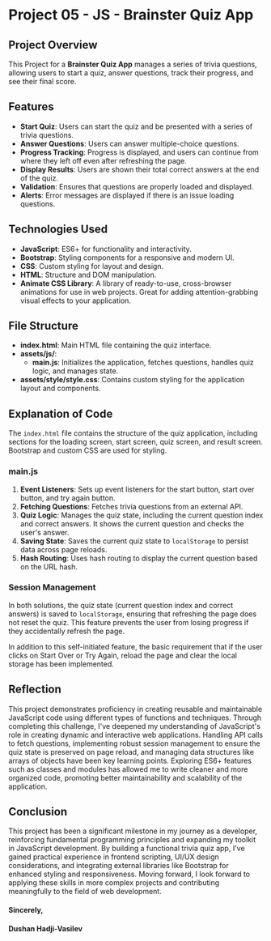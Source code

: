 # Project 05 - JS - Brainster Quiz App

## Project Overview

This Project for a **Brainster Quiz App** manages a series of trivia questions, allowing users to start a quiz, answer questions, track their progress, and see their final score.

## Features

- **Start Quiz**: Users can start the quiz and be presented with a series of trivia questions.
- **Answer Questions**: Users can answer multiple-choice questions.
- **Progress Tracking**: Progress is displayed, and users can continue from where they left off even after refreshing the page.
- **Display Results**: Users are shown their total correct answers at the end of the quiz.
- **Validation**: Ensures that questions are properly loaded and displayed.
- **Alerts**: Error messages are displayed if there is an issue loading questions.

## Technologies Used

- **JavaScript**: ES6+ for functionality and interactivity.
- **Bootstrap**: Styling components for a responsive and modern UI.
- **CSS**: Custom styling for layout and design.
- **HTML**: Structure and DOM manipulation.
- **Animate CSS Library**: A library of ready-to-use, cross-browser animations for use in web projects. Great for adding attention-grabbing visual effects to your application.

## File Structure

- **index.html**: Main HTML file containing the quiz interface.
- **assets/js/**:
  - **main.js**: Initializes the application, fetches questions, handles quiz logic, and manages state.
- **assets/style/style.css**: Contains custom styling for the application layout and components.

## Explanation of Code

The `index.html` file contains the structure of the quiz application, including sections for the loading screen, start screen, quiz screen, and result screen. Bootstrap and custom CSS are used for styling.

### main.js

1. **Event Listeners**: Sets up event listeners for the start button, start over button, and try again button.
2. **Fetching Questions**: Fetches trivia questions from an external API.
3. **Quiz Logic**: Manages the quiz state, including the current question index and correct answers. It shows the current question and checks the user's answer.
4. **Saving State**: Saves the current quiz state to `localStorage` to persist data across page reloads.
5. **Hash Routing**: Uses hash routing to display the current question based on the URL hash.

### Session Management

In both solutions, the quiz state (current question index and correct answers) is saved to `localStorage`, ensuring that refreshing the page does not reset the quiz. This feature prevents the user from losing progress if they accidentally refresh the page.

In addition to this self-initiated feature, the basic requirement that if the user clicks on Start Over or Try Again, reload the page and clear the local storage has been implemented.

## Reflection

This project demonstrates proficiency in creating reusable and maintainable JavaScript code using different types of functions and techniques. Through completing this challenge, I've deepened my understanding of JavaScript's role in creating dynamic and interactive web applications. Handling API calls to fetch questions, implementing robust session management to ensure the quiz state is preserved on page reload, and managing data structures like arrays of objects have been key learning points. Exploring ES6+ features such as classes and modules has allowed me to write cleaner and more organized code, promoting better maintainability and scalability of the application.

## Conclusion

This project has been a significant milestone in my journey as a developer, reinforcing fundamental programming principles and expanding my toolkit in JavaScript development. By building a functional trivia quiz app, I've gained practical experience in frontend scripting, UI/UX design considerations, and integrating external libraries like Bootstrap for enhanced styling and responsiveness. Moving forward, I look forward to applying these skills in more complex projects and contributing meaningfully to the field of web development.

#### Sincerely,

#### Dushan Hadji-Vasilev
